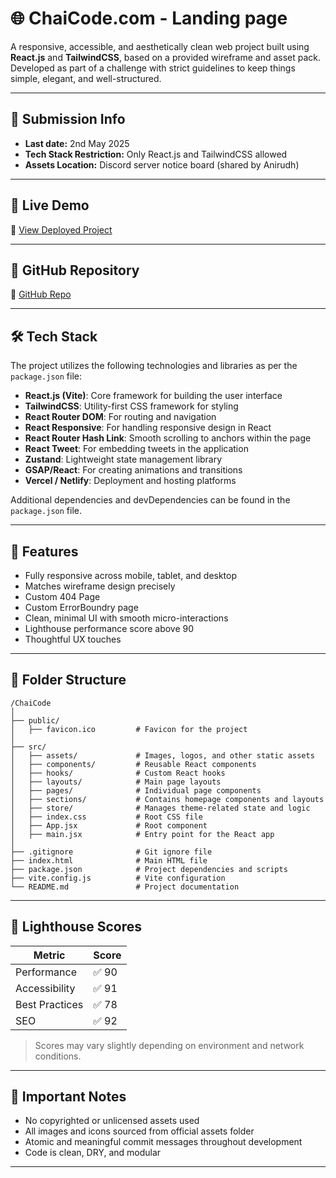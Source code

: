 # 🌐 ChaiCode.com - Landing page

A responsive, accessible, and aesthetically clean web project built using **React.js** and **TailwindCSS**, based on a provided wireframe and asset pack. Developed as part of a challenge with strict guidelines to keep things simple, elegant, and well-structured.

---

## 📅 Submission Info

- **Last date:** 2nd May 2025
- **Tech Stack Restriction:** Only React.js and TailwindCSS allowed
- **Assets Location:** Discord server notice board (shared by Anirudh)

---

## 🔗 Live Demo

🚀 [View Deployed Project](https://chaicode-website.vercel.app/)

---

## 📂 GitHub Repository

🔗 [GitHub Repo](https://github.com/Deepak-A-Poojary/chaicodeWebsite)

---

## 🛠️ Tech Stack

The project utilizes the following technologies and libraries as per the `package.json` file:

- **React.js (Vite)**: Core framework for building the user interface
- **TailwindCSS**: Utility-first CSS framework for styling
- **React Router DOM**: For routing and navigation
- **React Responsive**: For handling responsive design in React
- **React Router Hash Link**: Smooth scrolling to anchors within the page
- **React Tweet**: For embedding tweets in the application
- **Zustand**: Lightweight state management library
- **GSAP/React**: For creating animations and transitions
- **Vercel / Netlify**: Deployment and hosting platforms

Additional dependencies and devDependencies can be found in the `package.json` file.

---

## 🎨 Features

- Fully responsive across mobile, tablet, and desktop
- Matches wireframe design precisely
- Custom 404 Page
- Custom ErrorBoundry page
- Clean, minimal UI with smooth micro-interactions
- Lighthouse performance score above 90
- Thoughtful UX touches

---

## 📁 Folder Structure

```
/ChaiCode
│
├── public/
│   ├── favicon.ico         # Favicon for the project
│
├── src/
│   ├── assets/             # Images, logos, and other static assets
│   ├── components/         # Reusable React components
│   ├── hooks/              # Custom React hooks
│   ├── layouts/            # Main page layouts
│   ├── pages/              # Individual page components
│   ├── sections/           # Contains homepage components and layouts
│   ├── store/              # Manages theme-related state and logic
│   ├── index.css           # Root CSS file
│   ├── App.jsx             # Root component
│   ├── main.jsx            # Entry point for the React app
│
├── .gitignore              # Git ignore file
├── index.html              # Main HTML file
├── package.json            # Project dependencies and scripts
├── vite.config.js          # Vite configuration
└── README.md               # Project documentation
```

---

## 🧪 Lighthouse Scores

| Metric         | Score |
| -------------- | ----- |
| Performance    | ✅ 90 |
| Accessibility  | ✅ 91 |
| Best Practices | ✅ 78 |
| SEO            | ✅ 92 |

> Scores may vary slightly depending on environment and network conditions.

---

## 📌 Important Notes

- No copyrighted or unlicensed assets used
- All images and icons sourced from official assets folder
- Atomic and meaningful commit messages throughout development
- Code is clean, DRY, and modular

---

